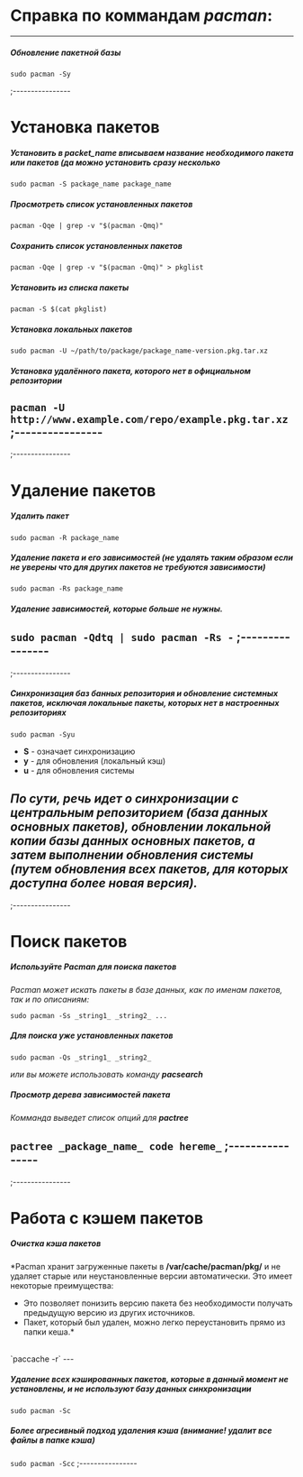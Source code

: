 # Справка по коммандам *pacman*:
---
##### Обновление пакетной базы
`sudo pacman -Sy`

;----------------
# Установка пакетов

##### Установить в packet_name вписываем название необходимого пакета или пакетов (да можно установить сразу несколько
`sudo pacman -S package_name package_name`

##### Просмотреть список установленных пакетов
`pacman -Qqe | grep -v "$(pacman -Qmq)"`

##### Сохранить список установленных пакетов
`pacman -Qqe | grep -v "$(pacman -Qmq)" > pkglist`

##### Установить из списка пакеты
`pacman -S $(cat pkglist)`

##### Установка локальных пакетов
`sudo pacman -U ~/path/to/package/package_name-version.pkg.tar.xz`

##### Установка удалённого пакета, которого нет в официальном репозитории
`pacman -U http://www.example.com/repo/example.pkg.tar.xz`
;----------------
---
;----------------
# Удаление пакетов

##### Удалить пакет
`sudo pacman -R package_name`

##### Удаление пакета и его зависимостей (не удалять таким образом если не уверены что для других пакетов не требуются зависимости)
`sudo pacman -Rs package_name`

##### Удаление зависимостей, которые больше не нужны.
`sudo pacman -Qdtq | sudo pacman -Rs -`
;----------------
---
;----------------
##### Синхронизация баз банных репозитория и обновление системных пакетов, исключая локальные пакеты, которых нет в настроенных репозиториях
`sudo pacman -Syu`

- **S** - означает синхронизацию
- **y** - для обновления (локальный кэш)
- **u** - для обновления системы

*По сути, речь идет о синхронизации с центральным репозиторием (база данных основных пакетов), обновлении локальной копии базы данных основных пакетов, а затем выполнении обновления системы (путем обновления всех пакетов, для которых доступна более новая версия).*
---
;----------------
# Поиск пакетов

##### Используйте Pacman для поиска пакетов
*Pacman может искать пакеты в базе данных, как по именам пакетов, так и по описаниям:*

`sudo pacman -Ss _string1_ _string2_ ...`

##### Для поиска уже установленных пакетов
`sudo pacman -Qs _string1_ _string2_`

*или вы можете использовать команду **pacsearch***

##### Просмотр дерева зависимостей пакета
*Комманда выведет список опций для **pactree***

`pactree _package_name_ code hereme_`
;----------------
---
;----------------
# Работа с кэшем пакетов

##### Очистка кэша пакетов
*Pacman хранит загруженные пакеты в **/var/cache/pacman/pkg/** и не удаляет старые или неустановленные версии автоматически. Это имеет некоторые преимущества:
<br>
- Это позволяет понизить версию пакета без необходимости получать предыдущую версию из других источников.
- Пакет, который был удален, можно легко переустановить прямо из папки кеша.*
<br>
`paccache -r`
---

##### Удаление всех кэшированных пакетов, которые в данный момент не установлены, и не используют базу данных синхронизации
`sudo pacman -Sc`

##### Более агресивный подход удаления кэша (внимание! удалит все файлы в папке кэша)
`sudo pacman -Scc`
;----------------
